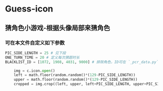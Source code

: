 # **Guess-icon**
## **猜角色小游戏-根据头像局部来猜角色**
### 可在本文件自定义如下参数
```python
PIC_SIDE_LENGTH = 25 # 见下段
ONE_TURN_TIME = 20 # 定义每次猜题时长
BLACKLIST_ID = [1072, 1908, 4031, 9000] # 排除角色，ID可在 `_pcr_data.py`里查看
```

```python
    img = c.icon.open()
    left = math.floor(random.random()*(129-PIC_SIDE_LENGTH))
    upper = math.floor(random.random()*(129-PIC_SIDE_LENGTH))
    cropped = img.crop((left, upper, left+PIC_SIDE_LENGTH, upper+PIC_SIDE_LENGTH))
```
